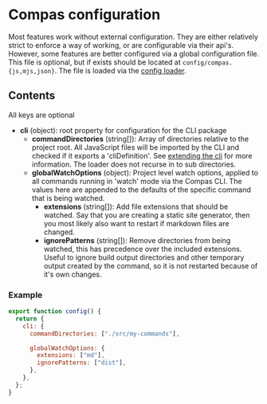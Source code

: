 # Compas configuration

Most features work without external configuration. They are either relatively
strict to enforce a way of working, or are configurable via their api's.
However, some features are better configured via a global configuration file.
This file is optional, but if exists should be located at
`config/compas.{js,mjs,json}`. The file is loaded via the
[config loader](/features/config-files.html#config-loader).

## Contents

All keys are optional

- **cli** (object): root property for configuration for the CLI package
  - **commandDirectories** (string[]): Array of directories relative to the
    project root. All JavaScript files will be imported by the CLI and checked
    if it exports a 'cliDefinition'. See
    [extending the cli](https://compasjs.com/features/extending-the-cli.html)
    for more information. The loader does not recurse in to sub directories.
  - **globalWatchOptions** (object): Project level watch options, applied to all
    commands running in 'watch' mode via the Compas CLI. The values here are
    appended to the defaults of the specific command that is being watched.
    - **extensions** (string[]): Add file extensions that should be watched. Say
      that you are creating a static site generator, then you most likely also
      want to restart if markdown files are changed.
    - **ignorePatterns** (string[]): Remove directories from being watched, this
      has precedence over the included extensions. Useful to ignore build output
      directories and other temporary output created by the command, so it is
      not restarted because of it's own changes.

### Example

```js
export function config() {
  return {
    cli: {
      commandDirectories: ["./src/my-commands"],

      globalWatchOptions: {
        extensions: ["md"],
        ignorePatterns: ["dist"],
      },
    },
  };
}
```
